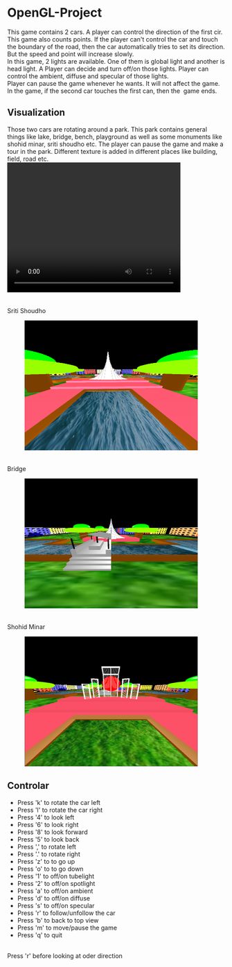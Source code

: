 # OpenGL-Project
This game contains 2 cars. A player can control the direction of the first cir. This game also counts points. If the player can't control the car and touch the boundary of the road, then the car automatically tries to set its direction. But the speed and point will increase slowly. <br />
In this game, 2 lights are available. One of them is global light and another is head light. A Player can decide and turn off/on those lights. Player can control the ambient, diffuse and specular of those lights. <br />
Player can pause the game whenever he wants. It will not affect the game. <br />
In the game, if the second car touches the first can, then the  game ends. <br />

## Visualization ##
Those two cars are rotating around a park. This park contains general things like lake, bridge, bench, playground as well as some monuments like shohid minar, sriti shoudho etc. The player can pause the game and make a tour in the park. Different texture is added in different places like building, field, road etc. <br />
<video width="400" height="300" controls>
  <source src="https://github.com/awal-ahmed/OpenGL-Project/blob/main/material/video.mp4" type="mp4">
Your browser does not support the video tag.
</video>

 <br />Sriti Shoudho
<figure>
  <img src="https://github.com/awal-ahmed/OpenGL-Project/blob/main/material/1.png" alt="Sriti Shoudho"  width = "400" height = "300" />
</figure>

 <br />Bridge
<figure>
  <img src="https://github.com/awal-ahmed/OpenGL-Project/blob/main/material/2.png" alt="Sriti Shoudho"  width = "400" height = "300" />
</figure>

 <br />Shohid Minar
<figure>
  <img src="https://github.com/awal-ahmed/OpenGL-Project/blob/main/material/3.png" alt="Sriti Shoudho"  width = "400" height = "300" />
</figure>


## Controlar ##
  
  * Press 'k' to rotate the car left 
  * Press 'l' to rotate the car right 
  * Press '4' to look left
  * Press '6' to look right 
  * Press '8' to look forward 
  * Press '5' to look back
  * Press ',' to rotate left 
  * Press '.' to rotate right 
  * Press 'z' to to go up 
  * Press 'o' to to go down
  * Press '1' to off/on tubelight 
  *  Press '2' to off/on spotlight
  * Press 'a' to off/on ambient  
  * Press 'd' to off/on diffuse 
  * Press 's' to off/on specular
  * Press 'r' to follow/unfollow the car 
  * Press 'b' to back to top view
  * Press 'm' to move/pause the game
  * Press 'q' to quit 
  <br />
 Press 'r' before looking at oder direction
